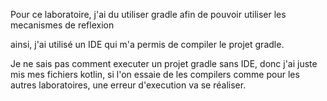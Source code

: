 Pour ce laboratoire, j'ai du utiliser gradle afin de pouvoir utiliser les mecanismes de reflexion

ainsi, j'ai utilisé un IDE qui m'a permis de compiler le projet gradle.

Je ne sais pas comment executer un projet gradle sans IDE, 
donc j'ai juste mis mes fichiers kotlin, si l'on essaie de les compilers comme pour les autres laboratoires, une erreur d'execution va se réaliser.

